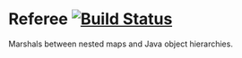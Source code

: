 Referee [![Build Status](https://snap-ci.com/javafunk/referee/branch/master/build_image)](https://snap-ci.com/javafunk/referee/branch/master)
=======

Marshals between nested maps and Java object hierarchies.
